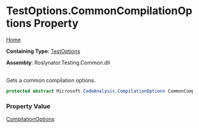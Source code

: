 # TestOptions\.CommonCompilationOptions Property

[Home](../../../../README.md)

**Containing Type**: [TestOptions](../README.md)

**Assembly**: Roslynator\.Testing\.Common\.dll

\
Gets a common compilation options\.

```csharp
protected abstract Microsoft.CodeAnalysis.CompilationOptions CommonCompilationOptions { get; }
```

### Property Value

[CompilationOptions](https://docs.microsoft.com/en-us/dotnet/api/microsoft.codeanalysis.compilationoptions)

